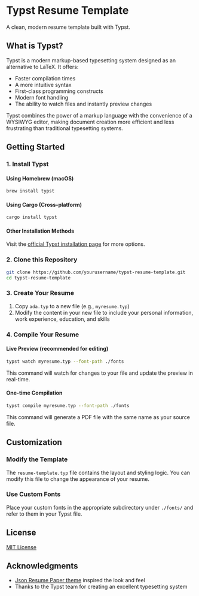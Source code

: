 # Typst Resume Template

A clean, modern resume template built with Typst.

## What is Typst?

Typst is a modern markup-based typesetting system designed as an alternative to LaTeX. It offers:

- Faster compilation times
- A more intuitive syntax
- First-class programming constructs
- Modern font handling
- The ability to watch files and instantly preview changes

Typst combines the power of a markup language with the convenience of a WYSIWYG editor, making document creation more efficient and less frustrating than traditional typesetting systems.

## Getting Started

### 1. Install Typst

#### Using Homebrew (macOS)
```bash
brew install typst
```

#### Using Cargo (Cross-platform)
```bash
cargo install typst
```

#### Other Installation Methods
Visit the [official Typst installation page](https://github.com/typst/typst#installation) for more options.

### 2. Clone this Repository
```bash
git clone https://github.com/yourusername/typst-resume-template.git
cd typst-resume-template
```

### 3. Create Your Resume

1. Copy `ada.typ` to a new file (e.g., `myresume.typ`)
2. Modify the content in your new file to include your personal information, work experience, education, and skills

### 4. Compile Your Resume

#### Live Preview (recommended for editing)
```bash
typst watch myresume.typ --font-path ./fonts
```
This command will watch for changes to your file and update the preview in real-time.

#### One-time Compilation
```bash
typst compile myresume.typ --font-path ./fonts
```
This command will generate a PDF file with the same name as your source file.

## Customization

### Modify the Template

The `resume-template.typ` file contains the layout and styling logic. You can modify this file to change the appearance of your resume.

### Use Custom Fonts

Place your custom fonts in the appropriate subdirectory under `./fonts/` and refer to them in your Typst file.

## License

[MIT License](LICENSE)

## Acknowledgments

- [Json Resume Paper theme](https://github.com/TimDaub/jsonresume-theme-paper) inspired the look and feel
- Thanks to the Typst team for creating an excellent typesetting system



